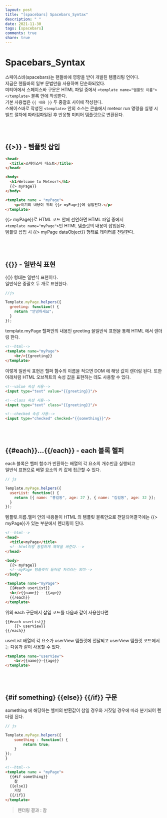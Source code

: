 ```yaml
---
layout: post
title: "[spacebars] Spacebars_Syntax"
description: " "
date: 2021-11-30
tags: [spacebars]
comments: true
share: true
---
```


# Spacebars_Syntax

스페이스바(spacebars)는 핸들바에 영향을 받아 개발된 템플리팅 언어다.<br/>
지금은 핸들바의 일부 문법만을 사용하며 단순화되었다.<br/>
미티어에서 스페이스바 구문은 HTML 파일 중에서 `<template name="템플릿 이름"></template>` 블록 안에 작성한다.<br/>
기본 사용법은 `{{ 내용 }}` 두 중괄호 사이에 작성한다.<br/>
스페이스바로 작성된 `<template>` 안의 소스는 콘솔에서 meteor run 명령을 실행 시<br/>
빌드 절차에 따라컴파일된 후 반응형 미티어 템플릿으로 변환된다.<br/>

<br/><br/>

## {{>}} - 템플릿 삽입

```html
<head>
  <title>스페이스바 테스트</title>
</head>

<body>
  <h1>Welcome to Meteor!</h1>
  {{> myPage}}
</body>

<template name = "myPage">
    <p>여기의 내용이 위의 {{> myPage}}에 삽입된다.</p>
</template>
```

{{> myPage}}로 HTML 코드 안에 선언하면 HTML 파일 중에서<br/>
`<template name="myPage">`인 HTML 템플릿의 내용이 삽입된다.<br/>
템플릿 삽입 시 {{> myPage dataObject}} 형태로 데이터를 전달한다.<br/>

<br/><br/>

## {{}} - 일반식 표현

{{}} 형태는 일반식 표현이다.<br/>
일반식은 중괄호 두 개로 표현한다.<br/>

```js
//js

Template.myPage.helpers({
  greeting: function() {
    return "안녕하세요";
  }
});
```

template.myPage 헬퍼안의 내용인 greeting 을일반식 표현을 통해 HTML 에서 렌더링 한다.

```html
<!--html-->
<template name="myPage">
    <br/>{{greeting}}
</template>
```

이렇게 일반식 표현은 헬퍼 함수의 이름을 적으면 DOM 에 해당 값이 렌더링 된다.
또한 아래처럼 HTML 오브젝트의 속성 값을 표현하는 데도 사용할 수 있다.

```html
<!--value 속성 사용-->
<input type="text" value="{{greeting}}"/>

<!--class 속성 사용-->
<input type="text" class="{{greeting}}"/>

<!--checked 속성 사용-->
<input type="checked" checked="{{something}}"/>
```

<br/><br/>

## {{#each}}...{{/each}} - each 블록 헬퍼

each 블록은 헬퍼 함수가 반환하는 배열의 각 요소의 개수만큼 실행되고<br/>
일반식 표현으로 배열 요소의 키 값에 접근할 수 있다.<br/>

```js
// js

Template.myPage.helpers({
  userList: function() {
    return [{ name: "홍길동", age: 27 }, { name: "김길동", age: 32 }];
  }
});
```

템플릿.이름.헬퍼 안의 내용들이 HTML 의 템플릿 블록안으로 전달되어결국에는 {{> myPage}}가 있는 부분에서 렌더링이 된다.

```html
<!--html-->
<head>
  <title>myPage</title>
  <!--html이랑 동일하게 제목을 써준다.-->
</head>

<body>
  {{> myPage}}
  <!--myPage 템플릿이 들어갈 자리라는 의미-->
</body>

<template name="myPage">
  {{#each userList}}
  <br/>{{name}} - {{age}}
  {{/each}}
</template>
```

위의 each 구문에서 삽입 코드를 다음과 같이 사용한다면

```
{{#each userList}}
    {{> userView}}
{{/each}}
```

userList 배열의 각 요소가 userView 템플릿에 전달되고 userView 템플릿 코드에서는 다음과 같이 사용할 수 있다.

```html
<template name="userView">
    <br>{{name}}-{{age}}
</template>
```

<br/><br/>

## {#if something} {{else}} {{/if}} 구문

something 에 해당하는 헬퍼의 반환값이 참일 경우와 거짓일 경우에 따라 분기되어 렌더링 된다.<br/>

```js
// js

Template.myPage.helpers({
    something : function() {
        return true;
    }
});
}
```

```html
<!--html-->
<template name = "myPage">
  {{#if something}}
    참
  {{else}}
    거짓
  {{/if}}
</template>
```

> 렌더링 결과 : 참
